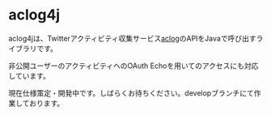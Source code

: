 aclog4j
====

aclog4jは、Twitterアクティビティ収集サービス[aclog](aclog.koba789.com)のAPIをJavaで呼び出すライブラリです。

非公開ユーザーのアクティビティへのOAuth Echoを用いてのアクセスにも対応しています。

現在仕様策定・開発中です。しばらくお待ちください。developブランチにて作業しております。